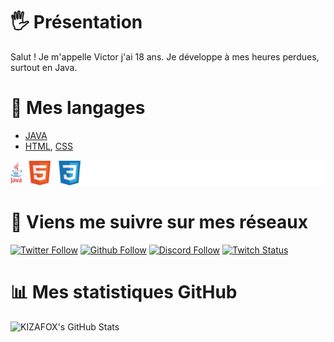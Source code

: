# 🖐 Présentation
Salut ! Je m'appelle Victor j'ai 18 ans. Je développe à mes heures perdues, surtout en Java.

# 💪 Mes langages

- [JAVA](https://docs.oracle.com/javase/8/docs/api/)
- [HTML](https://developer.mozilla.org/fr/docs/Web/HTML), [CSS](https://developer.mozilla.org/fr/docs/Web/CSS)

![icons technologies](https://github.com/KIZAFOX/KIZAFOX/blob/main/icon-kizafox.png)

# 🔗 Viens me suivre sur mes réseaux

[![Twitter Follow](https://img.shields.io/twitter/follow/kizafox?color=%231DA1F2&label=Twitter&logo=Twitter&style=for-the-badge)](https://twitter.com/hakkaofdev)
[![Github Follow](https://img.shields.io/github/followers/kizafox?color=black&label=GITHUB&style=for-the-badge)](https://github.com/KIZAFOX)
[![Discord Follow](https://img.shields.io/static/v1?label=Discord&message=ĸιzaғoх%231132&color=7289DA&logo=Discord&style=for-the-badge)]()
[![Twitch Status](https://img.shields.io/twitch/status/ic_kizafox?color=purple&logo=twitch&style=for-the-badge)](https://www.twitch.tv/ic_kizafox)

# 📊 Mes statistiques GitHub

![KIZAFOX's GitHub Stats](https://github-readme-stats.vercel.app/api?username=KIZAFOX&theme=dark&show_icons=true)
